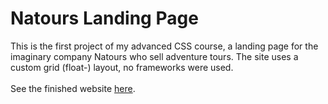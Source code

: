 # Natours Landing Page

This is the first project of my advanced CSS course, a landing page for the imaginary company Natours who sell adventure tours. The site uses a custom grid (float-) layout, no frameworks were used.
<br /><br />
See the finished website [here](https://natours-bb.netlify.app/).
